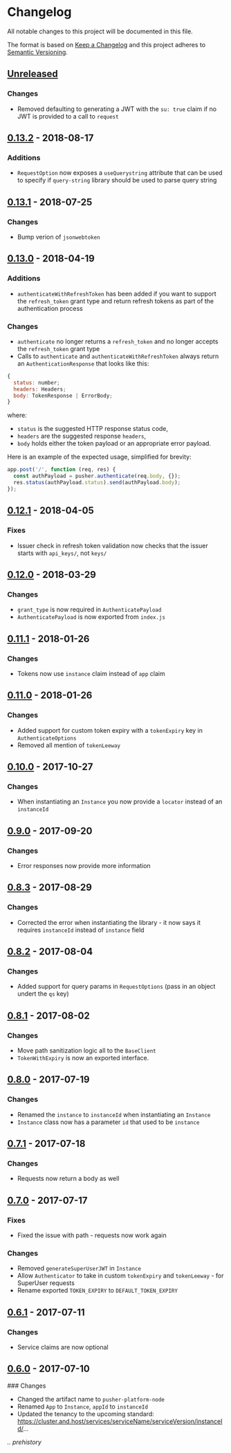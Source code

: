 # Changelog
All notable changes to this project will be documented in this file.

The format is based on [Keep a Changelog](http://keepachangelog.com/en/1.0.0/)
and this project adheres to [Semantic Versioning](http://semver.org/spec/v2.0.0.html).

## [Unreleased](https://github.com/pusher/pusher-platform-node/compare/0.13.2...HEAD)

### Changes

- Removed defaulting to generating a JWT with the `su: true` claim if no JWT is provided to a call to `request`

## [0.13.2](https://github.com/pusher/pusher-platform-node/compare/0.13.1...0.13.2) - 2018-08-17

### Additions

- `RequestOption` now exposes a `useQuerystring` attribute that can be used to specify if `query-string` library should be used to parse query string

## [0.13.1](https://github.com/pusher/pusher-platform-node/compare/0.13.0...0.13.1) - 2018-07-25

### Changes

- Bump verion of `jsonwebtoken`

## [0.13.0](https://github.com/pusher/pusher-platform-node/compare/0.12.1...0.13.0) - 2018-04-19

### Additions

- `authenticateWithRefreshToken` has been added if you want to support the `refresh_token` grant type and return refresh tokens as part of the authentication process

### Changes

- `authenticate` no longer returns a `refresh_token` and no longer accepts the `refresh_token` grant type
- Calls to `authenticate` and `authenticateWithRefreshToken` always return an `AuthenticationResponse` that looks like this:

```js
{
  status: number;
  headers: Headers;
  body: TokenResponse | ErrorBody;
}
```

where:

* `status` is the suggested HTTP response status code,
* `headers` are the suggested response `headers`,
* `body` holds either the token payload or an appropriate error payload.

Here is an example of the expected usage, simplified for brevity:

```js
app.post('/', function (req, res) {
  const authPayload = pusher.authenticate(req.body, {});
  res.status(authPayload.status).send(authPayload.body);
});
```

## [0.12.1](https://github.com/pusher/pusher-platform-node/compare/0.12.0...0.12.1) - 2018-04-05

### Fixes

- Issuer check in refresh token validation now checks that the issuer starts with `api_keys/`, not `keys/`

## [0.12.0](https://github.com/pusher/pusher-platform-node/compare/0.11.1...0.12.0) - 2018-03-29

### Changes

- `grant_type` is now required in `AuthenticatePayload`
- `AuthenticatePayload` is now exported from `index.js`

## [0.11.1](https://github.com/pusher/pusher-platform-node/compare/0.11.0...0.11.1) - 2018-01-26

### Changes

- Tokens now use `instance` claim instead of `app` claim

## [0.11.0](https://github.com/pusher/pusher-platform-node/compare/0.10.0...0.11.0) - 2018-01-26

### Changes

- Added support for custom token expiry with a `tokenExpiry` key in `AuthenticateOptions`
- Removed all mention of `tokenLeeway`

## [0.10.0](https://github.com/pusher/pusher-platform-node/compare/0.9.0...0.10.0) - 2017-10-27

### Changes

- When instantiating an `Instance` you now provide a `locator` instead of an `instanceId`

## [0.9.0](https://github.com/pusher/pusher-platform-node/compare/0.8.3...0.9.0) - 2017-09-20

### Changes

- Error responses now provide more information

## [0.8.3](https://github.com/pusher/pusher-platform-node/compare/0.8.2...0.8.3) - 2017-08-29

### Changes

- Corrected the error when instantiating the library - it now says it requires `instanceId` instead of `instance` field

## [0.8.2](https://github.com/pusher/pusher-platform-node/compare/0.8.1...0.8.2) - 2017-08-04

### Changes

- Added support for query params in `RequestOptions` (pass in an object undert the `qs` key)

## [0.8.1](https://github.com/pusher/pusher-platform-node/compare/0.3.0...0.8.1) - 2017-08-02

### Changes

- Move path sanitization logic all to the `BaseClient`
- `TokenWithExpiry` is now an exported interface.

## [0.8.0](https://github.com/pusher/pusher-platform-node/compare/0.7.1...0.8.0) - 2017-07-19

### Changes

- Renamed the `instance` to `instanceId` when instantiating an `Instance`
- `Instance` class now has a parameter `id` that used to be `instance`

## [0.7.1](https://github.com/pusher/pusher-platform-node/compare/0.7.0...0.7.1) - 2017-07-18

### Changes

- Requests now return a body as well

## [0.7.0](https://github.com/pusher/pusher-platform-node/compare/0.6.1...0.7.0) - 2017-07-17

### Fixes

- Fixed the issue with path - requests now work again

### Changes

- Removed `generateSuperUserJWT` in `Instance`
- Allow `Authenticator` to take in custom `tokenExpiry` and `tokenLeeway` - for SuperUser requests
- Rename exported `TOKEN_EXPIRY` to `DEFAULT_TOKEN_EXPIRY`

## [0.6.1](https://github.com/pusher/pusher-platform-node/compare/0.6.0...0.6.1) - 2017-07-11

### Changes

- Service claims are now optional

## [0.6.0](https://github.com/pusher/pusher-platform-node/compare/0.5.0...0.6.0) - 2017-07-10

### Changes

- Changed the artifact name to `pusher-platform-node`
- Renamed `App` to `Instance`, `appId` to `instanceId`
- Updated the tenancy to the upcoming standard: https://cluster.and.host/services/serviceName/serviceVersion/instanceId/...


_.. prehistory_
